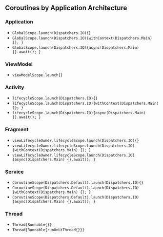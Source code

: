 ## Coroutines by Application Architecture
### Application
- `GlobalScope.launch(Dispatchers.IO){}`
- `GlobalScope.launch(Dispatchers.IO){withContext(Dispatchers.Main) {}; }`
- `GlobalScope.launch(Dispatchers.IO){async(Dispatchers.Main) {}.await(); }`

### ViewModel
- `viewModelScope.launch{}`
  
### Activity
- `lifecycleScope.launch(Dispatchers.IO){}`
- `lifecycleScope.launch(Dispatchers.IO){withContext(Dispatchers.Main) {}; }`
- `lifecycleScope.launch(Dispatchers.IO){async(Dispatchers.Main) {}.await(); }`

### Fragment  
- `viewLifecycleOwner.lifecycleScope.launch(Dispatchers.IO){}`
- `viewLifecycleOwner.lifecycleScope.launch(Dispatchers.IO){withContext(Dispatchers.Main) {}; }`
- `viewLifecycleOwner.lifecycleScope.launch(Dispatchers.IO){async(Dispatchers.Main) {}.await(); }`

### Service
- `CoroutineScope(Dispatchers.Default).launch(Dispatchers.IO){}`
- `CoroutineScope(Dispatchers.Default).launch(Dispatchers.IO){withContext(Dispatchers.Main) {}; }`
- `CoroutineScope(Dispatchers.Default).launch(Dispatchers.IO){async(Dispatchers.Main) {}.await(); }`

### Thread
- `Thread{Runnable{}}`
- `Thread{Runnable{runOnUiThread{}}}`





